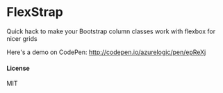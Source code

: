 # FlexStrap
Quick hack to make your Bootstrap column classes work with flexbox for nicer grids

Here's a demo on CodePen: http://codepen.io/azurelogic/pen/epReXj

#### License
MIT
